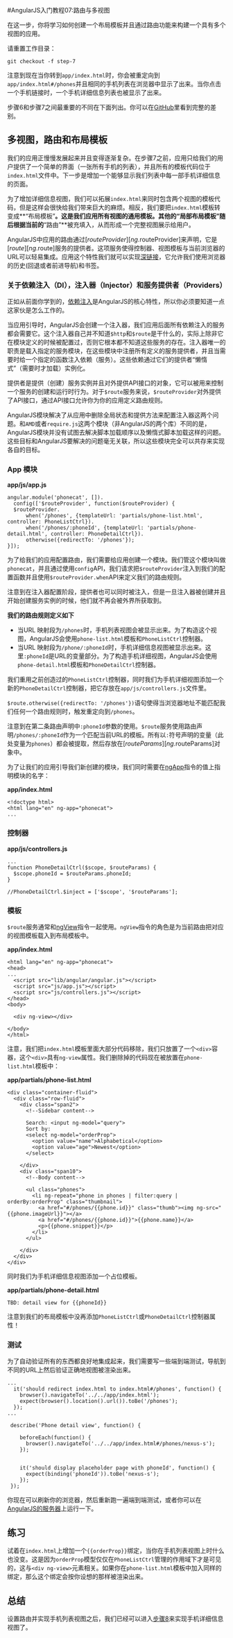 #AngularJS入门教程07:路由与多视图

在这一步，你将学习如何创建一个布局模板并且通过路由功能来构建一个具有多个视图的应用。

请重置工作目录：

    git checkout -f step-7

注意到现在当你转到`app/index.html`时，你会被重定向到`app/index.html#/phones`并且相同的手机列表在浏览器中显示了出来。当你点击一个手机链接时，一个手机详细信息列表也被显示了出来。

步骤6和步骤7之间最重要的不同在下面列出。你可以在[GitHub][]里看到完整的差别。

## 多视图，路由和布局模板

我们的应用正慢慢发展起来并且变得逐渐复杂。在步骤7之前，应用只给我们的用户提供了一个简单的界面（一张所有手机的列表），并且所有的模板代码位于`index.html`文件中。下一步是增加一个能够显示我们列表中每一部手机详细信息的页面。

为了增加详细信息视图，我们可以拓展`index.html`来同时包含两个视图的模板代码，但是这样会很快给我们带来巨大的麻烦。相反，我们要把`index.html`模板转变成**“布局模板”**。这是我们应用所有视图的通用模板。其他的“局部布局模板”随后根据当前的**“路由”**被充填入，从而形成一个完整视图展示给用户。

AngularJS中应用的路由通过[$routeProvider][ng.$routeProvider]来声明，它是[$route][ng.$route]服务的提供者。这项服务使得控制器、视图模板与当前浏览器的URL可以轻易集成。应用这个特性我们就可以实现[深链接](http://en.wikipedia.org/wiki/Deep_linking)，它允许我们使用浏览器的历史(回退或者前进导航)和书签。

### 关于依赖注入（DI），注入器（Injector）和服务提供者（Providers）

正如从前面你学到的，[依赖注入][guide/di]是AngularJS的核心特性，所以你必须要知道一点这家伙是怎么工作的。

当应用引导时，AngularJS会创建一个注入器，我们应用后面所有依赖注入的服务都会需要它。这个注入器自己并不知道`$http`和`$route`是干什么的，实际上除非它在模块定义的时候被配置过，否则它根本都不知道这些服务的存在。注入器唯一的职责是载入指定的服务模块，在这些模块中注册所有定义的服务提供者，并且当需要时给一个指定的函数注入依赖（服务）。这些依赖通过它们的提供者“懒惰式”（需要时才加载）实例化。

提供者是提供（创建）服务实例并且对外提供API接口的对象，它可以被用来控制一个服务的创建和运行时行为。对于`$route`服务来说，`$routeProvider`对外提供了API接口，通过API接口允许你为你的应用定义路由规则。

AngularJS模块解决了从应用中删除全局状态和提供方法来配置注入器这两个问题。和`AMD`或者`require.js`这两个模块（非AngularJS的两个库）不同的是，AngularJS模块并没有试图去解决脚本加载顺序以及懒惰式脚本加载这样的问题。这些目标和AngularJS要解决的问题毫无关联，所以这些模块完全可以共存来实现各自的目标。

### App 模块

**app/js/app.js**

    angular.module('phonecat', []).
      config(['$routeProvider', function($routeProvider) {
      $routeProvider.
          when('/phones', {templateUrl: 'partials/phone-list.html',   controller: PhoneListCtrl}).
          when('/phones/:phoneId', {templateUrl: 'partials/phone-detail.html', controller: PhoneDetailCtrl}).
          otherwise({redirectTo: '/phones'});
    }]);

为了给我们的应用配置路由，我们需要给应用创建一个模块。我们管这个模块叫做`phonecat`，并且通过使用`config`API，我们请求把`$routeProvider`注入到我们的配置函数并且使用`$routeProvider.when`API来定义我们的路由规则。

注意到在注入器配置阶段，提供者也可以同时被注入，但是一旦注入器被创建并且开始创建服务实例的时候，他们就不再会被外界所获取到。

**我们的路由规则定义如下**

*   当URL 映射段为`/phones`时，手机列表视图会被显示出来。为了构造这个视图，AngularJS会使用`phone-list.html`模板和`PhoneListCtrl`控制器。
*   当URL 映射段为`/phone/:phoneId`时，手机详细信息视图被显示出来。这里`:phoneId`是URL的变量部分。为了构造手机详细视图，AngularJS会使用`phone-detail.html`模板和`PhoneDetailCtrl`控制器。

我们重用之前创造过的`PhoneListCtrl`控制器，同时我们为手机详细视图添加一个新的`PhoneDetailCtrl`控制器，把它存放在`app/js/controllers.js`文件里。

`$route.otherwise({redirectTo: '/phones'})`语句使得当浏览器地址不能匹配我们任何一个路由规则时，触发重定向到`/phones`。

注意到在第二条路由声明中`:phoneId`参数的使用。`$route`服务使用路由声明`/phones/:phoneId`作为一个匹配当前URL的模板。所有以`:`符号声明的变量（此处变量为`phones`）都会被提取，然后存放在[$routeParams][ng.$routeParams]对象中。

为了让我们的应用引导我们新创建的模块，我们同时需要在[ngApp][ng.directive:ngApp]指令的值上指明模块的名字：

**app/index.html**

    <!doctype html>
    <html lang="en" ng-app="phonecat">
    ...

### 控制器

**app/js/controllers.js**

    ...
    function PhoneDetailCtrl($scope, $routeParams) {
      $scope.phoneId = $routeParams.phoneId;
    }

    //PhoneDetailCtrl.$inject = ['$scope', '$routeParams'];

### 模板

`$route`服务通常和[ngView][ng.directive:ngView]指令一起使用。`ngView`指令的角色是为当前路由把对应的视图模板载入到布局模板中。

**app/index.html**

    <html lang="en" ng-app="phonecat">
    <head>
    ...
      <script src="lib/angular/angular.js"></script>
      <script src="js/app.js"></script>
      <script src="js/controllers.js"></script>
    </head>
    <body>

      <div ng-view></div>

    </body>
    </html>

注意，我们把`index.html`模板里面大部分代码移除，我们只放置了一个`<div>`容器，这个`<div>`具有`ng-view`属性。我们删除掉的代码现在被放置在`phone-list.html`模板中：

**app/partials/phone-list.html**

    <div class="container-fluid">
      <div class="row-fluid">
        <div class="span2">
          <!--Sidebar content-->

          Search: <input ng-model="query">
          Sort by:
          <select ng-model="orderProp">
            <option value="name">Alphabetical</option>
            <option value="age">Newest</option>
          </select>

        </div>
        <div class="span10">
          <!--Body content-->

          <ul class="phones">
            <li ng-repeat="phone in phones | filter:query | orderBy:orderProp" class="thumbnail">
              <a href="#/phones/{{phone.id}}" class="thumb"><img ng-src="{{phone.imageUrl}}"></a>
              <a href="#/phones/{{phone.id}}">{{phone.name}}</a>
              <p>{{phone.snippet}}</p>
            </li>
          </ul>

        </div>
      </div>
    </div>

同时我们为手机详细信息视图添加一个占位模板。

**app/partials/phone-detail.html**

    TBD: detail view for {{phoneId}}

注意到我们的布局模板中没再添加`PhoneListCtrl`或`PhoneDetailCtrl`控制器属性！

### 测试

为了自动验证所有的东西都良好地集成起来，我们需要写一些端到端测试，导航到不同的URL上然后验证正确地视图被渲染出来。

    ...
      it('should redirect index.html to index.html#/phones', function() {
        browser().navigateTo('../../app/index.html');
        expect(browser().location().url()).toBe('/phones');
      });
    ...

     describe('Phone detail view', function() {

        beforeEach(function() {
          browser().navigateTo('../../app/index.html#/phones/nexus-s');
        });


        it('should display placeholder page with phoneId', function() {
          expect(binding('phoneId')).toBe('nexus-s');
        });
     });

你现在可以刷新你的浏览器，然后重新跑一遍端到端测试，或者你可以在[AngularJS的服务器](http://angular.github.com/angular-phonecat/step-4/test/e2e/runner.html)上运行一下。

## 练习

试着在`index.html`上增加一个`{{orderProp}}`绑定，当你在手机列表视图上时什么也没变。这是因为`orderProp`模型仅仅在`PhoneListCtrl`管理的作用域下才是可见的，这与`<div ng-view>`元素相关。如果你在`phone-list.html`模板中加入同样的绑定，那么这个绑定会按你设想的那样被渲染出来。

## 总结

设置路由并实现手机列表视图之后，我们已经可以进入[步骤8][step_08]来实现手机详细信息视图了。

[GitHub]: https://github.com/angular/angular-phonecat/compare/step-6...step-7
[ng.$routeProvider]: http://code.angularjs.org/1.1.0/docs/api/ng.$routeProvider
[ng.$route]: http://code.angularjs.org/1.1.0/docs/api/ng.$route
[guide/di]: http://code.angularjs.org/1.1.0/docs/guide/di
[ng.$routeParams]: http://code.angularjs.org/1.1.0/docs/api/ng.$routeParams
[ng.directive:ngApp]: http://code.angularjs.org/1.1.0/docs/api/ng.directive:ngApp
[ng.directive:ngView]: http://code.angularjs.org/1.1.0/docs/api/ng.directive:ngView
[step_08]: http://angularjs.cn/A00b
